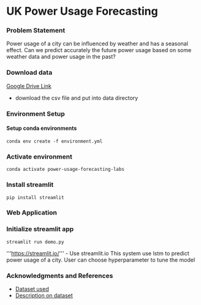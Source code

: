 # UK Power Usage Forecasting
### Problem Statement
Power usage of a city can be influenced by weather and has a seasonal effect. Can we predict accurately the future power usage based on some weather data and power usage in the past?


### Download data
[Google Drive Link](https://drive.google.com/file/d/152qwa-oTBSXTXHZGJnxmJQ_BQLpQIccr/view?usp=sharing)
- download the csv file and put into data directory


### Environment Setup
#### Setup conda environments
```
conda env create -f environment.yml
```
### Activate environment
```
conda activate power-usage-forecasting-labs
```
### Install streamlit
```
pip install streamlit
```


### Web Application
### Initialize streamlit app 
```
streamlit run demo.py
```
'''https://streamlit.io/''' - Use streamlit.io 
This system use lstm to predict power usage of a city. User can choose hyperparameter to tune the model



### Acknowledgments and References
* [Dataset used](https://www.kaggle.com/jeanmidev/smart-meters-in-london)
* [Description on dataset](https://medium.com/@boitemailjeanmid/smart-meters-in-london-part1-description-and-first-insights-jean-michel-d-db97af2de71b)
